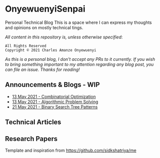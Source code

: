 # OnyewuenyiSenpai
Personal Technical Blog 
This is a space where I can express my thoughts and opinions on mostly technical tings.

_All content in this repository is, unless otherwise specified_:
```
All Rights Reserved
Copyright © 2021 Charles Amanze Onyewuenyi
```

_As this is a personal blog, I don't accept any PRs to it currently. If you wish to bring something important to my attention regarding any blog post, you can file an issue. Thanks for reading!_


## Announcements & Blogs - WIP
- [13 May 2021 - Combinatorial Optimization](https://github.com/onyewuenyi/OnyewuenyiSenpai/blob/main/id=0-combinatorial-optimization.md)
- [13 May 2021 - Algorithmic Problem Solving](https://github.com/onyewuenyi/OnyewuenyiSenpai/blob/main/id=1-algorithmic-probelm-solving.md)
- [21 May 2021 - Binary Search Tree Patterns](https://github.com/onyewuenyi/OnyewuenyiSenpai/blob/main/id%3D3-binary-search-tree-patterns.md)


## Technical Articles


## Research Papers 

Template and inspiration from https://github.com/sidkshatriya/me 

